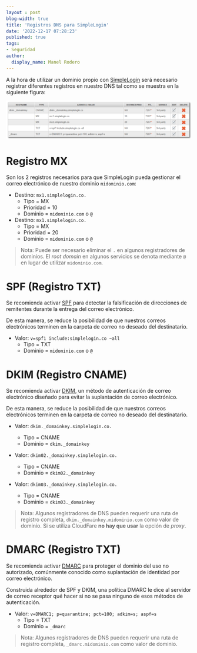 ```yaml
---
layout : post
blog-width: true
title: 'Registros DNS para SimpleLogin'
date: '2022-12-17 07:28:23'
published: true
tags:
- Seguridad
author:
  display_name: Manel Rodero
---
```


A la hora de utilizar un dominio propio con [SimpleLogin](https://simplelogin.io/) será necesario registrar diferentes registros en nuestro DNS tal como se muestra en la siguiente figura:

![Imagen][1]

# Registro MX

Son los 2 registros necesarios para que SimpleLogin pueda gestionar el correo electrónico de nuestro dominio `midominio.com`:

* Destino: `mx1.simplelogin.co.`
  * Tipo = MX
  * Prioridad = 10
  * Dominio = `midominio.com` o `@`
* Destino: `mx1.simplelogin.co.`
  * Tipo = MX
  * Prioridad = 20
  * Dominio = `midominio.com` o `@`

> Nota: Puede ser necesario eliminar el `.` en algunos registradores de dominios. El _root domain_ en algunos servicios se denota mediante `@` en lugar de utilizar `midominio.com`.

# SPF (Registro TXT)

Se recomienda activar [SPF](https://en.wikipedia.org/wiki/Sender_Policy_Framework) para detectar la falsificación de direcciones de remitentes durante la entrega del correo electrónico.

De esta manera, se reduce la posibilidad de que nuestros correos electrónicos terminen en la carpeta de correo no deseado del destinatario.

* Valor: `v=spf1 include:simplelogin.co ~all`
  * Tipo = TXT
  * Dominio = `midominio.com` o `@`

# DKIM (Registro CNAME)

Se recomienda activar [DKIM](https://en.wikipedia.org/wiki/DomainKeys_Identified_Mail), un método de autenticación de correo electrónico diseñado para evitar la suplantación de correo electrónico.

De esta manera, se reduce la posibilidad de que nuestros correos electrónicos terminen en la carpeta de correo no deseado del destinatario.

* Valor: `dkim._domainkey.simplelogin.co.`
  * Tipo = CNAME
  * Dominio = `dkim._domainkey`

* Valor: `dkim02._domainkey.simplelogin.co.`
  * Tipo = CNAME
  * Dominio = `dkim02._domainkey`

* Valor: `dkim03._domainkey.simplelogin.co.`
  * Tipo = CNAME
  * Dominio = `dkim03._domainkey`

> Nota: Algunos registradores de DNS pueden requerir una ruta de registro completa, `dkim._domainkey.midominio.com` como valor de dominio. Si se utiliza CloudFare **no hay que usar** la opción de _proxy_.

# DMARC (Registro TXT)

Se recomienda activar [DMARC](https://en.wikipedia.org/wiki/DMARC) para proteger el dominio del uso no autorizado, comúnmente conocido como suplantación de identidad por correo electrónico.

Construida alrededor de SPF y DKIM, una política DMARC le dice al servidor de correo receptor qué hacer si no se pasa ninguno de esos métodos de autenticación.

* Valor: `v=DMARC1; p=quarantine; pct=100; adkim=s; aspf=s`
  * Tipo = TXT
  * Dominio = `_dmarc`

> Nota: Algunos registradores de DNS pueden requerir una ruta de registro completa, `_dmarc.midominio.com` como valor de dominio.

[1]: /assets/img/blog/2022-12-17_image_1.png "Imagen"
